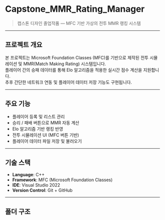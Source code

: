 # Capstone_MMR_Rating_Manager


>  캡스톤 디자인 졸업작품 — MFC 기반 가상의 전투 MMR 랭킹 시스템

---

##  프로젝트 개요

본 프로젝트는 Microsoft Foundation Classes (MFC)를 기반으로 제작된 전투 시뮬레이션 및 MMR(Match Making Rating) 시스템입니다.  
플레이어 간의 승패 데이터를 통해 Elo 알고리즘을 적용한 실시간 점수 계산을 지원합니다.  
추후 간단한 네트워크 연동 및 플레이어 데이터 저장 기능도 구현됩니다.

---

##  주요 기능

- 플레이어 등록 및 리스트 관리
- 승리 / 패배 버튼으로 MMR 자동 계산
- Elo 알고리즘 기반 랭킹 반영
- 전투 시뮬레이션 UI (MFC 버튼 기반)
- 플레이어 데이터 파일 저장 및 불러오기


---

##  기술 스택

- **Language**: C++
- **Framework**: MFC (Microsoft Foundation Classes)
- **IDE**: Visual Studio 2022
- **Version Control**: Git + GitHub

---

## 폴더 구조
